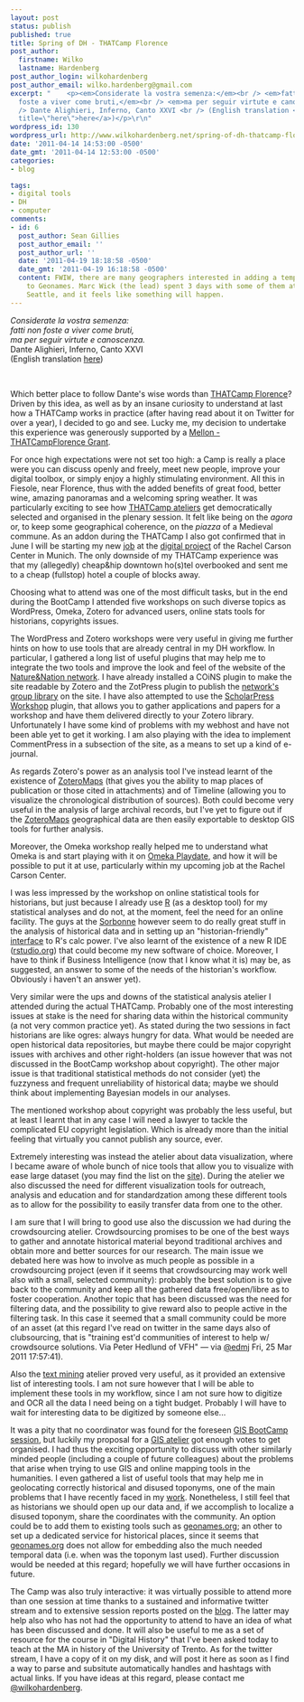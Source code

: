 ```yaml
---
layout: post
status: publish
published: true
title: Spring of DH - THATCamp Florence
post_author:
  firstname: Wilko
  lastname: Hardenberg
post_author_login: wilkohardenberg
post_author_email: wilko.hardenberg@gmail.com
excerpt: "    <p><em>Considerate la vostra semenza:</em><br /> <em>fatti non
  foste a viver come bruti,</em><br /> <em>ma per seguir virtute e canoscenza.</em><br
  /> Dante Alighieri, Inferno, Canto XXVI <br /> (English translation <a href=\"http://ow.ly/4yFIo\"
  title=\"here\">here</a>)</p>\r\n"
wordpress_id: 130
wordpress_url: http://www.wilkohardenberg.net/spring-of-dh-thatcamp-florence/
date: '2011-04-14 14:53:00 -0500'
date_gmt: '2011-04-14 12:53:00 -0500'
categories:
- blog

tags:
- digital tools
- DH
- computer
comments:
- id: 6
  post_author: Sean Gillies
  post_author_email: ''
  post_author_url: ''
  date: '2011-04-19 18:18:58 -0500'
  date_gmt: '2011-04-19 16:18:58 -0500'
  content: FWIW, there are many geographers interested in adding a temporal dimension
    to Geonames. Marc Wick (the lead) spent 3 days with some of them at AAG 2011 in
    Seattle, and it feels like something will happen.
---
```

<p><em>Considerate la vostra semenza:</em><br /> <em>fatti non foste a viver come bruti,</em><br /> <em>ma per seguir virtute e canoscenza.</em><br /> Dante Alighieri, Inferno, Canto XXVI <br /> (English translation <a href="http://ow.ly/4yFIo" title="here">here</a>)</p><br />
<a id="more"></a><a id="more-130"></a>
<p>Which better place to follow Dante's wise words than <a href="http://www.thatcampflorence.org/" title="THATCamp Florence">THATCamp Florence</a>? Driven by this idea, as well as by an insane curiosity to understand at last how a THATCamp works in practice (after having read about it on Twitter for over a year), I decided to go and see. Lucky me, my decision to undertake this experience was generously supported by a <a href="http://www.thatcampflorence.org/2011/03/09/closed-applications-for-thatcamp-florence-support-grants/" title="Mellon - THATCampFlorence Grant">Mellon - THATCampFlorence Grant</a>.</p>
<p>For once high expectations were not set too high: a Camp is really a place were you can discuss openly and freely, meet new people, improve your digital toolbox, or simply enjoy a highly stimulating environment. All this in Fiesole, near Florence, thus with the added benefits of great food, better wine, amazing panoramas and a welcoming spring weather. It was particularly exciting to see how <a href="http://www.thatcampflorence.org/programme/" title="THATCamp ateliers">THATCamp ateliers</a> get democratically selected and organised in the plenary session. It felt like being on the <em>agora</em> or, to keep some geographical coherence, on the <em>piazza </em>of a Medieval commune.  As an addon during the THATCamp I also got confirmed that in June I will be starting my new <a href="http://www.carsoncenter.uni-muenchen.de/staff_fellows/administrators/wilko_von_hardenberg/index.html" title="job">job</a> at the <a href="http://www.carsoncenter.uni-muenchen.de/research/digital_project/index.html" title="digital project">digital project</a> of the Rachel Carson Center in Munich. The only downside of my THATCamp experience was that my (allegedly) cheap&amp;hip downtown ho(s)tel overbooked and sent me to a cheap (fullstop) hotel a couple of blocks away.</p>
<p>Choosing what to attend was one of the most difficult tasks, but in the end during the BootCamp I attended five workshops on such diverse topics as WordPress, Omeka, Zotero for advanced users, online stats tools for historians, copyrights issues.</p>
<p>The WordPress and Zotero workshops were very useful in giving me further hints on how to use tools that are already central in my DH workflow. In particular, I gathered a long list of useful plugins that may help me to integrate the two tools and improve the look and feel of the website of the <a href="http://www.natureandnation.eu" title="Nature&amp;Nation network">Nature&amp;Nation network</a>. I have already installed a COiNS plugin to make the site readable by Zotero and the ZotPress plugin to publish the <a href="http://www.natureandnation.eu/bibliography/" title="network&#039;s group library">network's group library</a> on the site. I have also attempted to use the <a href="https://github.com/scholarpress/scholarpress-workshop" title="ScholarPress Workshop">ScholarPress Workshop</a> plugin, that allows you to gather applications and papers for a workshop and have them delivered directly to your Zotero library. Unfortunately I have some kind of problems with my webhost and have not been able yet to get it working. I am also playing with the idea to implement CommentPress in a subsection of the site, as a means to set up a kind of e-journal.</p>
<p>As regards Zotero's power as an analysis tool I've instead learnt of the existence of <a href="http://zotero.org/download/plugins/zoteromaps-1.0.10.xpi" title="ZoteroMaps">ZoteroMaps</a> (that gives you the ability to map places of publication or those cited in attachments) and of Timeline (allowing you to visualize the chronological distribution of sources). Both could become very useful in the analysis of large archival records, but I've yet to figure out if the <a href="http://zotero.org/download/plugins/zoteromaps-1.0.10.xpi" title="ZoteroMaps">ZoteroMaps</a> geographical data are then easily exportable to desktop GIS tools for further analysis.</p>
<p>Moreover, the Omeka workshop really helped me to understand what Omeka is and start playing with it on <a href="http://chnm.gmu.edu/workspace/playdate/admin" title="Omeka Playdate">Omeka Playdate</a>, and how it will be possible to put it at use, particularly within my upcoming job at the Rachel Carson Center.</p>
<p>I was less impressed by the workshop on online statistical tools for historians, but just because I already use <a href="http://www.r-project.org/" title="R">R</a> (as a desktop tool) for my statistical analyses and do not, at the moment, feel the need for an online facility. The guys at the <a href="http://pireh.univ-paris1.fr/pirh/" title="Sorbonne">Sorbonne</a> however seem to do really great stuff in the analysis of historical data and in setting up an "historian-friendly" <a href="http://analyse.univ-paris1.fr" title="interface">interface</a> to R's calc power. I've also learnt of the existence of a new R IDE (<a href="http://rstudio.org" title="rstudio.org">rstudio.org</a>) that could become my new software of choice. Moreover, I have to think if Business Intelligence (now that I know what it is) may be, as suggested, an answer to some of the needs of the historian's workflow. Obviously i haven't an answer yet).</p>
<p>Very similar were the ups and downs of the statistical analysis atelier I attended during the actual THATCamp. Probably one of the most interesting issues at stake is the need for sharing data within the historical community (a not very common practice yet). As stated during the two sessions in fact historians are like ogres: always hungry for data. What would be needed are open historical data repositories, but maybe there could be major copyright issues with archives and other right-holders (an issue however that was not discussed in the BootCamp workshop about copyright). The other major issue is that traditional statistical methods do not consider (yet) the fuzzyness and frequent unreliability of historical data; maybe we should think about implementing Bayesian models in our analyses.</p>
<p>The mentioned workshop about copyright was probably the less useful, but at least I learnt that in any case I will need a lawyer to tackle the complicated EU copyright legislation. Which is already more than the initial feeling that virtually you cannot publish any source, ever.</p>
<p>Extremely interesting was instead the atelier about data visualization, where I became aware of whole bunch of nice tools that allow you to visualize with ease large dataset (you may find the list on the <a href="http://www.thatcampflorence.org/2011/03/25/visualising-large-data-sets/" title="site">site</a>). During the atelier we also discussed the need for different visualization tools for outreach, analysis and education and for standardzation among these different tools as to allow for the possibility to easily transfer data from one to the other.</p>
<p>I am sure that I will bring to good use also the discussion we had during the crowdsourcing atelier. Crowdsourcing promises to be one of the best ways to gather and annotate historical material beyond traditional archives and obtain more and better sources for our research. The main issue we debated here was how to involve as much people as possible in a crowdsourcing project (even if it seems that crowdsourcing may work well also with a small, selected community): probably the best solution is to give back to the community and keep all the gathered data free/open/libre as to foster cooperation. Another topic that has been discussed was the need for filtering data, and the possibility to give reward also to people active in the filtering task. In this case it seemed that a small community could be more of an asset (at this regard I've read on twitter in the same days also of clubsourcing, that is "training est'd communities of interest to help w/ crowdsource solutions. Via Peter Hedlund of VFH" &mdash; via <a href="http://twitter.com/edmj" title="@edmj">@edmj</a> Fri, 25 Mar 2011 17:57:41).</p>
<p>Also the <a href="http://www.thatcampflorence.org/2011/03/25/notes-from-text-mining-session/" title="text mining">text mining</a> atelier proved very useful, as it provided an extensive list of interesting tools. I am not sure however that I will be able to implement these tools in my workflow, since I am not sure how to digitize and OCR all the data I need being on a tight budget. Probably I will have to wait for interesting data to be digitized by someone else...</p>
<p>It was a pity that no coordinator was found for the foreseen <a href="http://wilkohardenberg.posterous.com/thatcampflorence2011-an-issue-in-word-choice" title="GIS BootCamp session">GIS BootCamp session</a>, but luckily my proposal for a <a href="http://www.thatcampflorence.org/2011/03/25/mapping-what-how-where/" title="GIS atelier">GIS atelier</a> got enough votes to get organised. I had thus the exciting opportunity to discuss with other similarly minded people (including a couple of future colleagues) about the problems that arise when trying to use GIS and online mapping tools in the humanities. I even gathered a list of useful tools that may help me in geolocating correctly historical and disused toponyms, one of the main problems that I have recently faced in my <a href="http://wilkohardenberg.posterous.com/golden-eagles-in-the-alps" title="work">work</a>. Nonetheless, I still feel that as historians we should open up our data and, if we accomplish to localize a disused toponym, share the coordinates with the community. An option could be to add them to existing tools such as <a href="http://www.geonames.org" title="geonames.org">geonames.org</a>; an other to set up a dedicated service for historical places, since it seems that <a href="http://www.geonames.org" title="geonames.org">geonames.org</a> does not allow for embedding also the much needed temporal data (i.e. when was the toponym last used). Further discussion would be needed at this regard; hopefully we will have further occasions in future.</p>
<p>The Camp was also truly interactive: it was virtually possible to attend more than one session at time thanks to a sustained and informative twitter stream and to extensive session reports posted on the <a href="http://www.thatcampflorence.org" title="blog">blog</a>. The latter may help also who has not had the opportunity to attend to have an idea of what has been discussed and done. It will also be useful to me as a set of resource for the course in "Digital History" that I've been asked today to teach at the MA in history of the University of Trento. As for the twitter stream, I have a copy of it on my disk, and will post it here as soon as I find a way to parse and subsitute automatically handles and hashtags with actual links. If you have ideas at this regard, please contact me <a href="http://twitter.com/wilkohardenberg" title="@wilkohardenberg">@wilkohardenberg</a>.</p>
